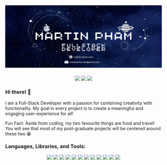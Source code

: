# ![header](images/header.png)

<p align='center'>
<a href='https://martin-pham.com/'><img src="https://img.icons8.com/fluency/48/000000/portfolio.png"/></a>
<a href='https://www.linkedin.com/in/martin-pham-dev/'><img src="https://img.icons8.com/fluency/48/000000/linkedin-circled.png"/></a>
<a href='mailto:martinpham.dev@gmail.com'><img src="https://img.icons8.com/fluency/48/000000/apple-mail.png"/></a>
</p>

### Hi there! 👋

I am a Full-Stack Developer with a passion for combining creativity with functionality. My goal in every project is to create a meaningful and engaging user-experience for all!

Fun Fact: Aside from coding, my two favourite things are food and travel! You will see that most of my post-graduate projects will be centered around these two 😁

### Languages, Libraries, and Tools:
<p align='center'>
<img src="https://img.icons8.com/color/48/000000/html-5--v1.png"/>
<img src="https://img.icons8.com/color/48/000000/css3.png"/>
<img src="https://img.icons8.com/color/48/000000/javascript--v1.png"/>
<img src="https://img.icons8.com/fluency/48/000000/ruby-gemstone.png"/>
<img src="https://img.icons8.com/color/48/000000/nodejs.png"/>
<img src="https://img.icons8.com/officel/30/000000/react.png"/>
<img src="https://img.icons8.com/color/48/000000/bootstrap.png"/>
<img src="https://img.icons8.com/color/48/000000/sass.png"/>
<img src="https://img.icons8.com/color/48/000000/postgreesql.png"/>
<img src="https://img.icons8.com/color/48/000000/mysql-logo.png"/>
<img src="https://img.icons8.com/color/48/000000/mongodb.png"/>
<img src="https://img.icons8.com/color/48/000000/git.png"/>
</p>
